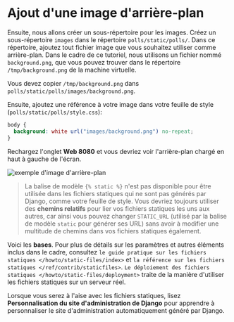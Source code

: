 # Ajout d'une image d'arrière-plan

Ensuite, nous allons créer un sous-répertoire pour les images. Créez un sous-répertoire `images` dans le répertoire `polls/static/polls/`. Dans ce répertoire, ajoutez tout fichier image que vous souhaitez utiliser comme arrière-plan. Dans le cadre de ce tutoriel, nous utilisons un fichier nommé `background.png`, que vous pouvez trouver dans le répertoire `/tmp/background.png` de la machine virtuelle.

Vous devez copier `/tmp/background.png` dans `polls/static/polls/images/background.png`.

Ensuite, ajoutez une référence à votre image dans votre feuille de style (`polls/static/polls/style.css`):

```css
body {
  background: white url("images/background.png") no-repeat;
}
```

Rechargez l'onglet **Web 8080** et vous devriez voir l'arrière-plan chargé en haut à gauche de l'écran.

![exemple d'image d'arrière-plan](../assets/20230908-15-39-41-8dGms0NM.png)

> La balise de modèle `{% static %}` n'est pas disponible pour être utilisée dans les fichiers statiques qui ne sont pas générés par Django, comme votre feuille de style. Vous devriez toujours utiliser des **chemins relatifs** pour lier vos fichiers statiques les uns aux autres, car ainsi vous pouvez changer `STATIC_URL` (utilisé par la balise de modèle `static` pour générer ses URL) sans avoir à modifier une multitude de chemins dans vos fichiers statiques également.

Voici les **bases**. Pour plus de détails sur les paramètres et autres éléments inclus dans le cadre, consultez `le guide pratique sur les fichiers statiques </howto/static-files/index>` et `la référence sur les fichiers statiques </ref/contrib/staticfiles>`. `Le déploiement des fichiers statiques </howto/static-files/deployment>` traite de la manière d'utiliser les fichiers statiques sur un serveur réel.

Lorsque vous serez à l'aise avec les fichiers statiques, lisez **Personnalisation du site d'administration de Django** pour apprendre à personnaliser le site d'administration automatiquement généré par Django.

